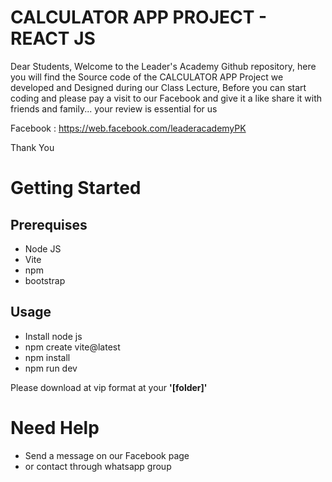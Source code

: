 # CALCULATOR APP PROJECT - REACT JS

Dear Students, Welcome to the Leader's Academy Github repository, here you will find the Source code of the CALCULATOR APP Project we developed and Designed during our Class Lecture, Before you can start coding and please pay a visit to our Facebook and give it a like share it with friends and family... your review is essential for us 

Facebook : https://web.facebook.com/leaderacademyPK

Thank You

# Getting Started

## Prerequises
* Node JS
* Vite
* npm
* bootstrap

## Usage
* Install node js
* npm create vite@latest
* npm install
* npm run dev

Please download at vip format at your **'[folder]'** 

# Need Help
* Send a message on our Facebook page
* or contact through whatsapp group
